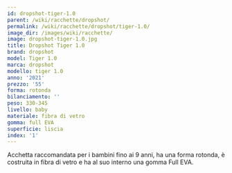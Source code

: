```yaml
---
id: dropshot-tiger-1.0
parent: /wiki/racchette/dropshot/
permalink: /wiki/racchette/dropshot/tiger-1.0/
image_dir: /images/wiki/racchette/
image: dropshot-tiger-1.0.jpg
title: Dropshot Tiger 1.0
brand: dropshot
model: Tiger 1.0
marca: dropshot
modello: tiger 1.0
anno: '2021'
prezzo: '55'
forma: rotonda
bilanciamento: ''
peso: 330-345
livello: baby
materiale: fibra di vetro
gomma: full EVA
superficie: liscia
index: '1'
---
```

Acchetta raccomandata per i bambini fino ai 9 anni, ha una forma rotonda, è costruita in fibra di vetro e ha al suo interno una gomma Full EVA.